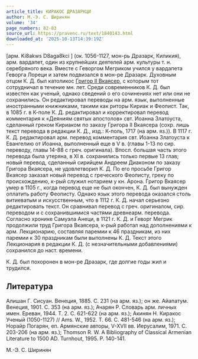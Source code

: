 ```yaml
---
article_title: КИРАКОС ДРАЗАРКЦИ
author: М.-Э. С. Ширинян
volume: '34'
page_numbers: 82-83
source_url: https://pravenc.ru/text/1840143.html
downloaded_at: '2025-10-13T14:39:19Z'
---
```


[арм. Ki8akws D8aga8kci
] (ок. 1056-1127, мон-рь Дразарк, Киликия), арм. вардапет, один из крупнейших деятелей арм. культуры т. н. серебряного века. Вместе с Геворгом Мегриком учился у вардапета Геворга Лореци и затем подвизался в мон-ре Дразарк. Духовным отцом К. Д. был католикос [Григор II Вкаясер](<https://pravenc.ru/text/Григор II Вкаясер.html>), с которым тот сотрудничал в течение мн. лет. Среди современников К. Д. был известен как ученый, однако сведений о его сочинениях нет или они не сохранились. Он редактировал переводы на арм. язык, выполненные иностранными книжниками, такими как риторы Кириак и Феопист. Так, в 1085 г. в К-поле К. Д. редактировал и корректировал перевод комментария к «Деяниям святых апостолов» свт. Иоанна Златоуста, сделанный греком Кириаком по заказу Григора II Вкаясера (сохр. лишь текст перевода в редакции К. Д., изд.: К-поль, 1717 (на арм. яз.)). В 1117 г. К. Д. редактировал арм. перевод комментария свт. Иоанна Златоуста к Евангелию от Иоанна, выполненный еще в V в. (главы 1-13 по сир. переводу, главы 14-88 с греч. оригинала). Впосл. большая часть этого перевода была утеряна, в XI в. сохранились только первые 13 глав; новый перевод, сделанный сирийцем Андреем Диаконом по заказу Григора Вкаясера, не удовлетворил К. Д. По его просьбе Григор Вкаясер заказал новый перевод с греческого Феописту, греку по происхождению, к-рый служил нотарием у кн. Арона. Григор Вкаясер умер в 1105 г., когда перевод еще не был окончен, К. Д. был вынужден оплатить работу Феописту. Однако язык этого перевода оказался столь витиеватым и искусственным, что в 1112 г. К. Д. начал серьезно редактировать текст. Он сравнивал перевод с греч. оригиналом, сир. переводом и с сохранившимися частями древнеарм. перевода. Согласно хронике Самуэла Анеци, в 1121 г. К. Д. и Геворг Мегрик продолжили труд Григора Вкаясера, к-рый работал над дополнениями к арм. Лекционарию, составляя паремии к 46 праздникам, из них паремии к 30 праздникам были выполнены К. Д. Текст этого Лекционария в редакции К. Д. (с незначительными добавлениями) сохранился до наст. времени.

К. Д. был похоронен в мон-ре Дразарк, где долгие годы жил и трудился.

## Литература

Алишан Г. Сисуан. Венеция, 1885. С. 231 (на арм. яз.); он же. Айапатум. Венеция, 1901. С. 353 (на арм. яз.); Ачарян P. Словарь арм. личных имен. Ереван, 1944. Т. 2. С. 621-622 (на арм. яз.); Акинян Н. Киракос Ученый (1050-1127) // Ams. W., 1952. T. 66. C. 481-546 (на арм. яз.); Норайр Погарян, еп. Армянские авторы, V-XVII вв. Иерусалим, 1971. С. 203-206 (на арм. яз.); Thomson R. W. A Bibliography of Classical Armenian Literature to 1500 AD. Turnhout, 1995. P. 140-141.

М.-Э. С. Ширинян
